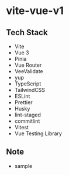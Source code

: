 # vite-vue-v1

## Tech Stack

- Vite
- Vue 3
- Pinia
- Vue Router
- VeeValidate
- yup
- TypeScript
- TailwindCSS
- ESLint
- Prettier
- Husky
- lint-staged
- commitlint
- Vitest
- Vue Testing Library

## Note

- sample

